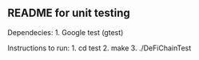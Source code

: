 ## README for unit testing ##

Dependecies:
    1. Google test (gtest)

Instructions to run:
    1. cd test
    2. make
    3. ./DeFiChainTest

